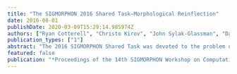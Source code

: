 ```yaml
---
title: "The SIGMORPHON 2016 Shared Task—Morphological Reinflection"
date: 2016-08-01
publishDate: 2020-03-09T15:29:14.985974Z
authors: ["Ryan Cotterell", "Christo Kirov", "John Sylak-Glassman", "David Yarowsky", "Jason Eisner", "Mans Hulden"]
publication_types: ["1"]
abstract: "The 2016 SIGMORPHON Shared Task was devoted to the problem of morphological reinflection. It introduced morphological datasets for 10 languages with diverse typological characteristics. The shared task drew submissions from 9 teams representing 11 institutions reflecting a variety of approaches to addressing supervised learning of reinflection. For the simplest task, inflection generation from lemmas, the best system averaged 95.56% exact-match accuracy across all languages, ranging from Maltese (88.99%) to Hungarian (99.30%). With the relatively large training datasets provided, recurrent neural network architectures consistently performed best—in fact, there was a significant margin between neural and non-neural approaches. The best neural approach, averaged over all tasks and languages, outperformed the best nonneural one by 13.76% absolute; on individual tasks and languages the gap in accuracy sometimes exceeded 60%. Overall, the results show a strong state of the art, and serve as encouragement for future shared tasks that explore morphological analysis and generation with varying degrees of supervision."
featured: false
publication: "*Proceedings of the 14th SIGMORPHON Workshop on Computational Research in Phonetics, Phonology, and Morphology*"
---
```


